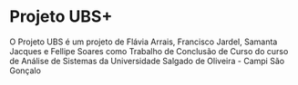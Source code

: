 Projeto UBS+
===

O Projeto UBS é um projeto de Flávia Arrais, Francisco Jardel, Samanta Jacques e Fellipe Soares como Trabalho de Conclusão de Curso do curso de Análise de Sistemas da Universidade Salgado de Oliveira - Campi São Gonçalo
